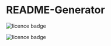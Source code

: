 # README-Generator

![licence badge](https://img.shields.io/badge/license-MIT-orange.png)

![licence badge](https://img.shields.io/badge/license-GNU-blue.png)